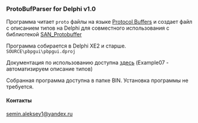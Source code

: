 ### ProtoBufParser for Delphi v1.0

Программа читает `proto` файлы на языке [Protocol Buffers](https://protobuf.dev) и создает файл с описанием типов на Delphi для совместного использования с библиотекой [SAN_Protobuffer](https://github.com/semin-alx/SAN_Protobuffer.git)

Программа собирается в Delphi XE2 и старше.
`SOURCE\pbpgui\pbpgui.dproj`

Документация по использованию доступна [здесь](https://github.com/semin-alx/SAN_Protobuffer/blob/master/DOCS/SAN_Protobuffer%20v.1.0.pdf) (Example07 - автоматизируем описание типов)

Собранная программа доступна в папке BIN. Установка программы не требуется.

#### Контакты
semin.aleksey1@yandex.ru
